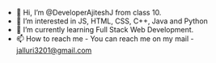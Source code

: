 - 👋 Hi, I’m @DeveloperAjiteshJ from class 10.
- 👀 I’m interested in JS, HTML, CSS, C++, Java and Python
- 🌱 I’m currently learning Full Stack Web Development.
- 📫 How to reach me - You can reach me on my mail - jalluri3201@gmail.com

<!---
DeveloperAjiteshJ/DeveloperAjiteshJ is a ✨ special ✨ repository because its `README.md` (this file) appears on your GitHub profile.
You can click the Preview link to take a look at your changes.
--->
